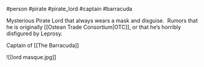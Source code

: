 #person #pirate #pirate_lord #captain #barracuda

Mysterious Pirate Lord that always wears a mask and disguise.  Rumors that he is originally [[Ostean Trade Consortium|OTC]], or that he’s horribly disfigured by Leprosy. 

Captain of [[The Barracuda]]

![[lord masque.jpg]]
